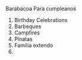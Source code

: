 Barabacoa Para cumpleanos
1. Birthday Celebrations
2. Barbeques
3. Campfires
4. Pinatas
5. Familia extendo
6. 